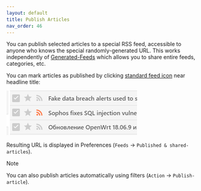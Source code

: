 ```yaml
---
layout: default
title: Publish Articles
nav_order: 46
---
```


You can publish selected articles to a special RSS feed, accessible to anyone
who knows the special randomly-generated URL. This works independently of
[Generated-Feeds](Generated-Feeds.md) which allows you to share entire feeds,
categories, etc.

You can mark articles as published by clicking [standard feed
icon](http://feedicons.com/) near headline title:

![](../images/publish_articles.png)

Resulting URL is displayed in Preferences (`Feeds` &rarr; `Published & shared-articles`).


> [!NOTE]
> You can also publish articles automatically using filters (`Action` &rarr; `Publish-article`).
